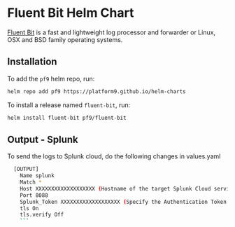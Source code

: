 # Fluent Bit Helm Chart

[Fluent Bit](https://fluentbit.io) is a fast and lightweight log processor and forwarder or Linux, OSX and BSD family operating systems.

## Installation

To add the `pf9` helm repo, run:

```sh
helm repo add pf9 https://platform9.github.io/helm-charts
```

To install a release named `fluent-bit`, run:

```sh
helm install fluent-bit pf9/fluent-bit
```

## Output - Splunk 


To send the logs to Splunk cloud, do the following changes in values.yaml
```sh
  [OUTPUT]
    Name splunk
    Match *
    Host XXXXXXXXXXXXXXXXXXX (Hostname of the target Splunk Cloud service)
    Port 8088
    Splunk_Token XXXXXXXXXXXXXXXXXXX (Specify the Authentication Token for the``` ```sh [HTTP Event Collector](https://docs.splunk.com/Documentation/SplunkCloud/8.0.2006/Data/UsetheHTTPEventCollector?ref=hk)  interface)
    tls On
    tls.verify Off
    ```


 
